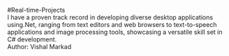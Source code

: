#Real-time-Projects
<br>
I have a proven track record in developing diverse desktop applications using.Net, ranging from text editors and web browsers to text-to-speech applications and image processing tools, showcasing a versatile skill set in C# development.
<br>
Author: Vishal Markad
